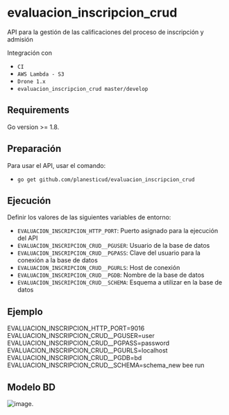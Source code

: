 # evaluacion_inscripcion_crud
API para la gestión de las calificaciones del proceso de inscripción y admisión

Integración con

 - `CI`
 - `AWS Lambda - S3`
 - `Drone 1.x`
 - `evaluacion_inscripcion_crud master/develop`

## Requirements
Go version >= 1.8.

## Preparación
Para usar el API, usar el comando:

 - `go get github.com/planesticud/evaluacion_inscripcion_crud`

## Ejecución
Definir los valores de las siguientes variables de entorno:

 - `EVALUACION_INSCRIPCION_HTTP_PORT`: Puerto asignado para la ejecución del API
 - `EVALUACION_INSCRIPCION_CRUD__PGUSER`: Usuario de la base de datos
 - `EVALUACION_INSCRIPCION_CRUD__PGPASS`: Clave del usuario para la conexión a la base de datos  
 - `EVALUACION_INSCRIPCION_CRUD__PGURLS`: Host de conexión
 - `EVALUACION_INSCRIPCION_CRUD__PGDB`: Nombre de la base de datos
 - `EVALUACION_INSCRIPCION_CRUD__SCHEMA`: Esquema a utilizar en la base de datos

## Ejemplo
EVALUACION_INSCRIPCION_HTTP_PORT=9016 EVALUACION_INSCRIPCION_CRUD__PGUSER=user EVALUACION_INSCRIPCION_CRUD__PGPASS=password EVALUACION_INSCRIPCION_CRUD__PGURLS=localhost EVALUACION_INSCRIPCION_CRUD__PGDB=bd EVALUACION_INSCRIPCION_CRUD__SCHEMA=schema_new bee run

## Modelo BD
![image](https://github.com/planesticud/evaluacion_inscripcion_crud/blob/develop/modelo_evaluacion_inscripcion_crud.png).
